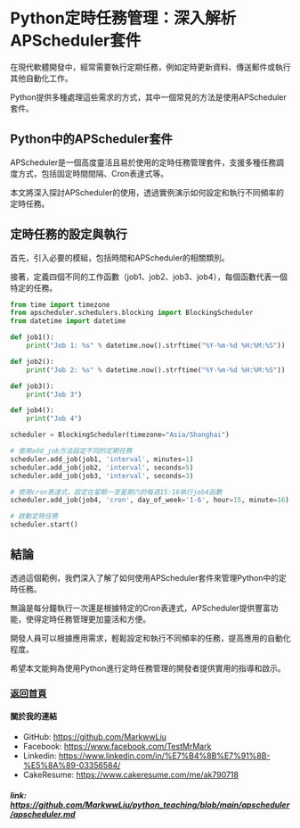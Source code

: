 # Python定時任務管理：深入解析APScheduler套件

在現代軟體開發中，經常需要執行定期任務，例如定時更新資料、傳送郵件或執行其他自動化工作。

Python提供多種處理這些需求的方式，其中一個常見的方法是使用APScheduler套件。

## Python中的APScheduler套件

APScheduler是一個高度靈活且易於使用的定時任務管理套件，支援多種任務調度方式，包括固定時間間隔、Cron表達式等。

本文將深入探討APScheduler的使用，透過實例演示如何設定和執行不同頻率的定時任務。

## 定時任務的設定與執行

首先，引入必要的模組，包括時間和APScheduler的相關類別。

接著，定義四個不同的工作函數（job1、job2、job3、job4），每個函數代表一個特定的任務。

```python
from time import timezone
from apscheduler.schedulers.blocking import BlockingScheduler
from datetime import datetime

def job1():
    print("Job 1: %s" % datetime.now().strftime("%Y-%m-%d %H:%M:%S"))

def job2():
    print("Job 2: %s" % datetime.now().strftime("%Y-%m-%d %H:%M:%S"))

def job3():
    print("Job 3")

def job4():
    print("Job 4")

scheduler = BlockingScheduler(timezone="Asia/Shanghai")

# 使用add_job方法設定不同的定期任務
scheduler.add_job(job1, 'interval', minutes=1)
scheduler.add_job(job2, 'interval', seconds=5)
scheduler.add_job(job3, 'interval', seconds=3)

# 使用cron表達式，設定在星期一至星期六的每週15:16執行job4函數
scheduler.add_job(job4, 'cron', day_of_week='1-6', hour=15, minute=16)

# 啟動定時任務
scheduler.start()
```

## 結論

透過這個範例，我們深入了解了如何使用APScheduler套件來管理Python中的定時任務。

無論是每分鐘執行一次還是根據特定的Cron表達式，APScheduler提供豐富功能，使得定時任務管理更加靈活和方便。

開發人員可以根據應用需求，輕鬆設定和執行不同頻率的任務，提高應用的自動化程度。

希望本文能夠為使用Python進行定時任務管理的開發者提供實用的指導和啟示。


### [返回首頁](../README.md)

#### 關於我的連結
- GitHub: https://github.com/MarkwwLiu
- Facebook: https://www.facebook.com/TestMrMark
- Linkedin: https://www.linkedin.com/in/%E7%B4%8B%E7%91%8B-%E5%8A%89-03356584/
- CakeResume: https://www.cakeresume.com/me/ak790718

##### link: https://github.com/MarkwwLiu/python_teaching/blob/main/apscheduler/apscheduler.md
